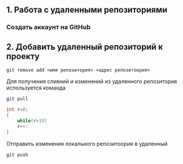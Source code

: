 ## 1. Работа с удаленными репозиториями
###  Создать аккаунт на GitHub

## 2. Добавить удаленный репозиторий к проекту
```
git remove add <имя репозитория> <адрес репозитоория>
```

Для получения слияний и изменений из удаленного репозитория используется команда

```
git pull

```




```C#
int r=0;
{
    while(r>10)
    r++:
}

```
Отправить изменения локального репозитоория в удаленный

```
git push
```
